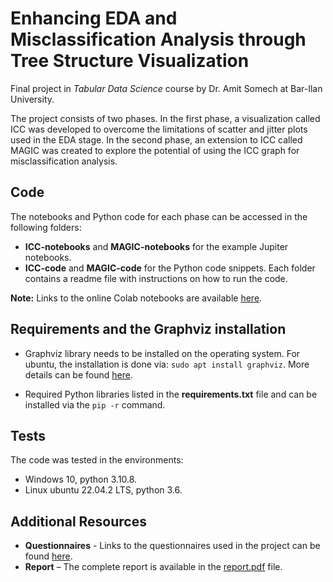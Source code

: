 # Enhancing EDA and Misclassification Analysis through Tree Structure Visualization

Final project in *Tabular Data Science* course by Dr. Amit Somech at Bar-Ilan University.

The project consists of two phases. In the first phase, a visualization called ICC was developed to overcome the limitations of scatter and jitter plots used in the EDA stage. In the second phase, an extension to ICC called MAGIC was created to explore the potential of using the ICC graph for misclassification analysis.

## Code

The notebooks and Python code for each phase can be accessed in the following folders:
* **ICC-notebooks** and **MAGIC-notebooks** for the example Jupiter notebooks.
* **ICC-code** and **MAGIC-code** for the Python code snippets. Each folder contains a readme file with instructions on how to run the code.

**Note:** Links to the online Colab notebooks are available [here](https://github.com/mhornstein/Tabular-Data-Science-Final-Project/blob/main/linksToOnlineColabNotebook.md "here").


## Requirements and the Graphviz installation

* Graphviz library needs to be installed on the operating system. 
For ubuntu, the installation is done via: `sudo apt install graphviz`. 
More details can be found [here](https://graphviz.org/download/ "here").

* Required Python libraries listed in the **requirements.txt** file and can be installed via the `pip -r` command.


## Tests
The code was tested in the environments:
* Windows 10, python 3.10.8.
* Linux ubuntu 22.04.2 LTS, python 3.6.

## Additional Resources

* **Questionnaires**  -  Links to the questionnaires used in the project can be found [here](https://github.com/mhornstein/Tabular-Data-Science-Final-Project/blob/main/linksToQuestionnaires.md "here").
* **Report** – The complete report is available in the [report.pdf](https://github.com/mhornstein/Tabular-Data-Science-Final-Project/blob/main/report.pdf "report.pdf") file.
